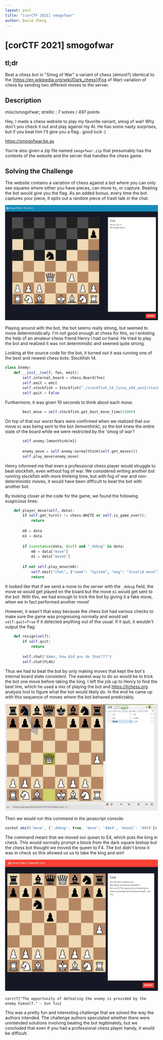 ```yaml
---
layout: post
title: "[corCTF 2021] smogofwar"
author: David Zheng
---
```


# [corCTF 2021] smogofwar

## tl;dr

Beat a chess bot in "Smog of War" a variant of chess (almost?) identical to the
[https://en.wikipedia.org/wiki/Dark_chess](Fog of War) variation of chess by sending two different moves to the server.

## Description

misc/smogofwar; strellic ; 7 solves / 497 points

Hey, I made a chess website to play my favorite variant, smog of war!
Why don't you check it out and play against my AI. He has some nasty surprises,
but if you beat him I'll give you a flag.. good luck :)

<https://smogofwar.be.ax>

You're also given a zip file named `smogofwar.zip` that presumably has the
contents of the website and the server that handles the chess game.

## Solving the Challenge

The website contains a variation of chess against a bot where you can only see
squares where either you have pieces, can move to, or capture.
Beating the bot would give you the flag.
As an added bonus, every time the bot captures your piece, it spits out a
random piece of trash talk in the chat.

![example](/assets/images/corctf2021/smogofwar/example.jpg)

Playing around with the bot, the bot seems really strong, but seemed to move
deterministically. I'm not good enough at chess for this, so I
enlisting the help of an amateur chess friend Henry I had on hand.
He tried to play the bot and realized it was not deterministic and seemed quite strong.

Looking at the source code for the bot, it turned out it was running one of the
best and newest chess bots: Stockfish 14.
```python
class Enemy:
    def __init__(self, fen, emit):
        self.internal_board = chess.Board(fen)
        self.emit = emit
        self.stockfish = Stockfish("./stockfish_14_linux_x64_avx2/stockfish_14_x64_avx2", parameters={"Threads": 4})
        self.quit = False
```

Furthermore, it was given 10 seconds to think about each move.
```python
        best_move = self.stockfish.get_best_move_time(10000)
```

On top of that our worst fears were confirmed when we realized that our move
`m1` was being sent to the bot (lemonthink), so the bot knew the entire state of the board
while we were restricted by the 'smog of war'!
```python
        self.enemy.lemonthink(m1)

        enemy_move = self.enemy.normalthink(self.get_moves())
        self.play_move(enemy_move)
```

Henry informed me that even a professional chess player would struggle to beat
stockfish, even without fog of war. We considered writing
another bot running stockfish with more thinking time, but with fog of war and non-deterministic
moves, it would have been difficult to beat the bot with another bot.

By looking closer at the code for the game, we found the following suspicious lines:
```python
    def player_move(self, data):
        if self.get_turn() != chess.WHITE or self.is_game_over():
            return

        m0 = data
        m1 = data

        if isinstance(data, dict) and "_debug" in data:
            m0 = data["move"]
            m1 = data["move2"]

        if not self.play_move(m0):
            self.emit("chat", {"name": "System", "msg": "Invalid move"})
            return
```
It looked like that if we send a move to the server with the `_debug` field,
the move `m0` would get played on the board but the move `m1` would get sent
to the bot. With this, we had enough to trick the bot by giving it a fake
move, when we in fact performed another move!

However, it wasn't that easy because the chess bot had various checks to make
sure the game was progressing normally and would set `self.quit=True` if it
detected anything out of the usual. If it quit, it wouldn't output the flag:
```python
    def resign(self):
        if self.quit:
            return

        self.chat("damn, how did you do that???")
        self.chat(FLAG)
```

Thus we had to beat the bot by only making moves that kept the bot's internal
board state consistent. The easiest way to do so would be to trick the bot one
move before taking the king. I left the job up to Henry to find the best line,
which he used a mix of playing the bot and <https://lichess.org> analysis tool
to figure what the bot would likely do. In the end he came up with this sequence
of moves where the bot behaved predictably.

![winning](/assets/images/corctf2021/smogofwar/winning.jpg)

Then we would run this command in the javascript console:
```javascript
socket.emit('move', {'_debug': true, 'move': 'd4e4', 'move2': 'd4f4'})
```
The command meant that we moved our queen to E4, which puts the king in check.
This would normally prompt a block from the dark square bishop but the chess
bot thought we moved the queen to F4. The bot didn't know it was in check
so this allowed us us to take the king and win!

![wonned](/assets/images/corctf2021/smogofwar/wonned.jpg)

```
corctf{"The opportunity of defeating the enemy is provided by the enemy himself." - Sun Tzu}
```

This was a pretty fun and interesting challenge that we solved the way the
authors intended. The challenge authors speculated whether there were unintended
solutions involving beating the bot legitimately, but we concluded that even if
you had a professional chess player handy, it would be difficult.
